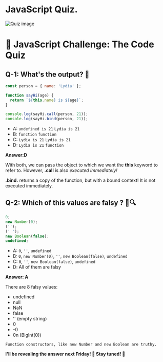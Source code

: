 # JavaScript Quiz.

![Quiz image](https://www.bapugraphics.com/quiz/wp-content/uploads/2017/05/JavaScript-Quiz-Questions.jpg?x85292)

# 🧩 JavaScript Challenge: The Code Quiz

## Q-1: What's the output? 🤔

```js
const person = { name: 'Lydia' };

function sayHi(age) {
  return `${this.name} is ${age}`;
}

console.log(sayHi.call(person, 21));
console.log(sayHi.bind(person, 21));

```


- A: `undefined is 21`  `Lydia is 21`
- B: `function` `function`
- C: `Lydia is 21` `Lydia is 21` 
- D: `Lydia is 21` `function` 

**Answer:D**

With both, we can pass the object to which we want the **this** keyword to refer to. However, **.call** is also *executed immediately!*

**.bind.** returns a copy of the function, but with a bound context! It is not executed immediately.


## Q-2: Which of this values are falsy ?  🤖🔍
```js
0;
new Number(0);
('');
(' ');
new Boolean(false);
undefined;
```

- A: `0`, `''`, `undefined`
- B: `0`, `new Number(0)`, `''`, `new Boolean(false)`, `undefined`
- C: `0`, `''`, `new Boolean(false)`, `undefined`
- D: All of them are falsy


**Answer: A**

There are 8 falsy values:

- undefined
- null
- NaN
- false
-  '' (empty string)
- 0
- -0
- 0n (BigInt(0))

`Function constructors, like new Number and new Boolean are truthy.`

**I'll be revealing the answer next Friday! 📅 Stay tuned! 🤩**
